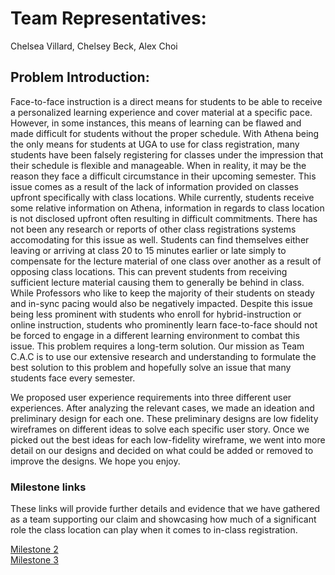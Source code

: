# Team Representatives:
Chelsea Villard, Chelsey Beck, Alex Choi

## Problem Introduction:

Face-to-face instruction is a direct means for students to be able to receive a personalized learning experience and cover material at a specific pace. However, in some instances, this means of learning can be flawed and made difficult for students without the proper schedule. With Athena being the only means for students at UGA to use for class registration, many students have been falsely registering for classes under the impression that their schedule is flexible and manageable. When in reality, it may be the reason they face a difficult circumstance in their upcoming semester. This issue comes as a result of the lack of information provided on classes upfront specifically with class locations. While currently, students receive some relative information on Athena, information in regards to class location is not disclosed upfront often resulting in difficult commitments. There has not been any research or reports of other class registrations systems accomodating for this issue as well. Students can find themselves either leaving or arriving at class 20 to 15 minutes earlier or late simply to compensate for the lecture material of one class over another as a result of opposing class locations. This can prevent students from receiving sufficient lecture material causing them to generally be behind in class. While Professors who like to keep the majority of their students on steady and in-sync pacing would also be negatively impacted. Despite this issue being less prominent with students who enroll for hybrid-instruction or online instruction, students who prominently learn face-to-face should not be forced to engage in a different learning environment to combat this issue. This problem requires a long-term solution. Our mission as Team C.A.C is to use our extensive research and understanding to formulate the best solution to this problem and hopefully solve an issue that many students face every semester. 

We proposed user experience requirements into three different user experiences. After analyzing the relevant cases, we made an ideation and preliminary design for each one. These preliminary designs are low fidelity wireframes on different ideas to solve each specific user story. Once we picked out the best ideas for each low-fidelity wireframe, we went into more detail on our designs and decided on what could be added or removed to improve the designs. We hope you enjoy.

### Milestone links

These links will provide further details and evidence that we have gathered as a team supporting our claim and showcasing how much of a significant role the class location can play when it comes to in-class registration.

[Milestone 2](https://cav90839.github.io/Milestone-2/)<br />
[Milestone 3](https://cav90839.github.io//Milestone-3/)

